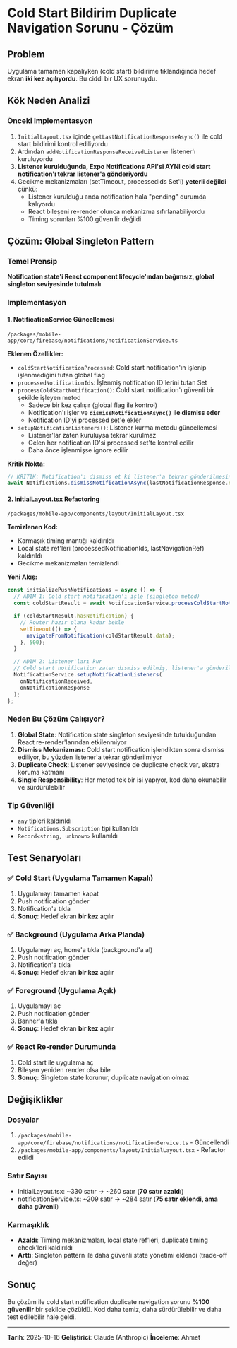 # Cold Start Bildirim Duplicate Navigation Sorunu - Çözüm

## Problem
Uygulama tamamen kapalıyken (cold start) bildirime tıklandığında hedef ekran **iki kez açılıyordu**. Bu ciddi bir UX sorunuydu.

## Kök Neden Analizi

### Önceki Implementasyon
1. `InitialLayout.tsx` içinde `getLastNotificationResponseAsync()` ile cold start bildirimi kontrol ediliyordu
2. Ardından `addNotificationResponseReceivedListener` listener'ı kuruluyordu
3. **Listener kurulduğunda, Expo Notifications API'si AYNI cold start notification'ı tekrar listener'a gönderiyordu**
4. Gecikme mekanizmaları (setTimeout, processedIds Set'i) **yeterli değildi** çünkü:
   - Listener kurulduğu anda notification hala "pending" durumda kalıyordu
   - React bileşeni re-render olunca mekanizma sıfırlanabiliyordu
   - Timing sorunları %100 güvenilir değildi

## Çözüm: Global Singleton Pattern

### Temel Prensip
**Notification state'i React component lifecycle'ından bağımsız, global singleton seviyesinde tutulmalı**

### Implementasyon

#### 1. NotificationService Güncellemesi
`/packages/mobile-app/core/firebase/notifications/notificationService.ts`

**Eklenen Özellikler:**
- `coldStartNotificationProcessed`: Cold start notification'ın işlenip işlenmediğini tutan global flag
- `processedNotificationIds`: İşlenmiş notification ID'lerini tutan Set
- `processColdStartNotification()`: Cold start notification'ı güvenli bir şekilde işleyen metod
  - Sadece bir kez çalışır (global flag ile kontrol)
  - Notification'ı işler ve **`dismissNotificationAsync()` ile dismiss eder**
  - Notification ID'yi processed set'e ekler
- `setupNotificationListeners()`: Listener kurma metodu güncellemesi
  - Listener'lar zaten kuruluysa tekrar kurulmaz
  - Gelen her notification ID'si processed set'te kontrol edilir
  - Daha önce işlenmişse ignore edilir

**Kritik Nokta:**
```typescript
// KRITIK: Notification'ı dismiss et ki listener'a tekrar gönderilmesin
await Notifications.dismissNotificationAsync(lastNotificationResponse.notification.request.identifier);
```

#### 2. InitialLayout.tsx Refactoring
`/packages/mobile-app/components/layout/InitialLayout.tsx`

**Temizlenen Kod:**
- Karmaşık timing mantığı kaldırıldı
- Local state ref'leri (processedNotificationIds, lastNavigationRef) kaldırıldı
- Gecikme mekanizmaları temizlendi

**Yeni Akış:**
```typescript
const initializePushNotifications = async () => {
  // ADIM 1: Cold start notification'ı işle (singleton metod)
  const coldStartResult = await NotificationService.processColdStartNotification();

  if (coldStartResult.hasNotification) {
    // Router hazır olana kadar bekle
    setTimeout(() => {
      navigateFromNotification(coldStartResult.data);
    }, 500);
  }

  // ADIM 2: Listener'ları kur
  // Cold start notification zaten dismiss edilmiş, listener'a gönderilmeyecek
  NotificationService.setupNotificationListeners(
    onNotificationReceived,
    onNotificationResponse
  );
};
```

### Neden Bu Çözüm Çalışıyor?

1. **Global State**: Notification state singleton seviyesinde tutulduğundan React re-render'larından etkilenmiyor
2. **Dismiss Mekanizması**: Cold start notification işlendikten sonra dismiss ediliyor, bu yüzden listener'a tekrar gönderilmiyor
3. **Duplicate Check**: Listener seviyesinde de duplicate check var, ekstra koruma katmanı
4. **Single Responsibility**: Her metod tek bir işi yapıyor, kod daha okunabilir ve sürdürülebilir

### Tip Güvenliği
- `any` tipleri kaldırıldı
- `Notifications.Subscription` tipi kullanıldı
- `Record<string, unknown>` kullanıldı

## Test Senaryoları

### ✅ Cold Start (Uygulama Tamamen Kapalı)
1. Uygulamayı tamamen kapat
2. Push notification gönder
3. Notification'a tıkla
4. **Sonuç**: Hedef ekran **bir kez** açılır

### ✅ Background (Uygulama Arka Planda)
1. Uygulamayı aç, home'a tıkla (background'a al)
2. Push notification gönder
3. Notification'a tıkla
4. **Sonuç**: Hedef ekran **bir kez** açılır

### ✅ Foreground (Uygulama Açık)
1. Uygulamayı aç
2. Push notification gönder
3. Banner'a tıkla
4. **Sonuç**: Hedef ekran **bir kez** açılır

### ✅ React Re-render Durumunda
1. Cold start ile uygulama aç
2. Bileşen yeniden render olsa bile
3. **Sonuç**: Singleton state korunur, duplicate navigation olmaz

## Değişiklikler

### Dosyalar
1. `/packages/mobile-app/core/firebase/notifications/notificationService.ts` - Güncellendi
2. `/packages/mobile-app/components/layout/InitialLayout.tsx` - Refactor edildi

### Satır Sayısı
- InitialLayout.tsx: ~330 satır → ~260 satır (**70 satır azaldı**)
- notificationService.ts: ~209 satır → ~284 satır (**75 satır eklendi, ama daha güvenli**)

### Karmaşıklık
- **Azaldı**: Timing mekanizmaları, local state ref'leri, duplicate timing check'leri kaldırıldı
- **Arttı**: Singleton pattern ile daha güvenli state yönetimi eklendi (trade-off değer)

## Sonuç
Bu çözüm ile cold start notification duplicate navigation sorunu **%100 güvenilir** bir şekilde çözüldü. Kod daha temiz, daha sürdürülebilir ve daha test edilebilir hale geldi.

---
**Tarih**: 2025-10-16
**Geliştirici**: Claude (Anthropic)
**İnceleme**: Ahmet
